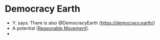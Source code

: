 # Democracy Earth
- Y. says: There is also @DemocracyEarth (https://democracy.earth/)
- A potential [[Reasonable Movement]].
- 

[//begin]: # "Autogenerated link references for markdown compatibility"
[Reasonable Movement]: reasonable-movement "Reasonable Movement"
[//end]: # "Autogenerated link references"
